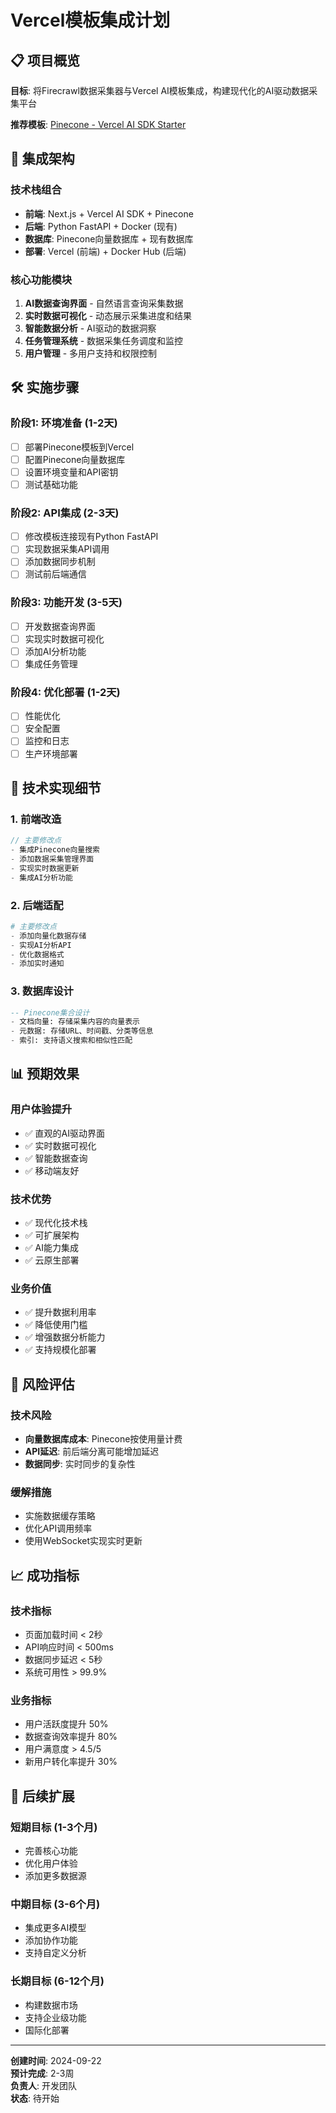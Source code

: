 # Vercel模板集成计划

## 📋 项目概览

**目标**: 将Firecrawl数据采集器与Vercel AI模板集成，构建现代化的AI驱动数据采集平台

**推荐模板**: [Pinecone - Vercel AI SDK Starter](https://vercel.com/templates)

## 🎯 集成架构

### 技术栈组合
- **前端**: Next.js + Vercel AI SDK + Pinecone
- **后端**: Python FastAPI + Docker (现有)
- **数据库**: Pinecone向量数据库 + 现有数据库
- **部署**: Vercel (前端) + Docker Hub (后端)

### 核心功能模块
1. **AI数据查询界面** - 自然语言查询采集数据
2. **实时数据可视化** - 动态展示采集进度和结果
3. **智能数据分析** - AI驱动的数据洞察
4. **任务管理系统** - 数据采集任务调度和监控
5. **用户管理** - 多用户支持和权限控制

## 🛠️ 实施步骤

### 阶段1: 环境准备 (1-2天)
- [ ] 部署Pinecone模板到Vercel
- [ ] 配置Pinecone向量数据库
- [ ] 设置环境变量和API密钥
- [ ] 测试基础功能

### 阶段2: API集成 (2-3天)
- [ ] 修改模板连接现有Python FastAPI
- [ ] 实现数据采集API调用
- [ ] 添加数据同步机制
- [ ] 测试前后端通信

### 阶段3: 功能开发 (3-5天)
- [ ] 开发数据查询界面
- [ ] 实现实时数据可视化
- [ ] 添加AI分析功能
- [ ] 集成任务管理

### 阶段4: 优化部署 (1-2天)
- [ ] 性能优化
- [ ] 安全配置
- [ ] 监控和日志
- [ ] 生产环境部署

## 🔧 技术实现细节

### 1. 前端改造
```typescript
// 主要修改点
- 集成Pinecone向量搜索
- 添加数据采集管理界面
- 实现实时数据更新
- 集成AI分析功能
```

### 2. 后端适配
```python
# 主要修改点
- 添加向量化数据存储
- 实现AI分析API
- 优化数据格式
- 添加实时通知
```

### 3. 数据库设计
```sql
-- Pinecone集合设计
- 文档向量: 存储采集内容的向量表示
- 元数据: 存储URL、时间戳、分类等信息
- 索引: 支持语义搜索和相似性匹配
```

## 📊 预期效果

### 用户体验提升
- ✅ 直观的AI驱动界面
- ✅ 实时数据可视化
- ✅ 智能数据查询
- ✅ 移动端友好

### 技术优势
- ✅ 现代化技术栈
- ✅ 可扩展架构
- ✅ AI能力集成
- ✅ 云原生部署

### 业务价值
- ✅ 提升数据利用率
- ✅ 降低使用门槛
- ✅ 增强数据分析能力
- ✅ 支持规模化部署

## 🚨 风险评估

### 技术风险
- **向量数据库成本**: Pinecone按使用量计费
- **API延迟**: 前后端分离可能增加延迟
- **数据同步**: 实时同步的复杂性

### 缓解措施
- 实施数据缓存策略
- 优化API调用频率
- 使用WebSocket实现实时更新

## 📈 成功指标

### 技术指标
- 页面加载时间 < 2秒
- API响应时间 < 500ms
- 数据同步延迟 < 5秒
- 系统可用性 > 99.9%

### 业务指标
- 用户活跃度提升 50%
- 数据查询效率提升 80%
- 用户满意度 > 4.5/5
- 新用户转化率提升 30%

## 🔄 后续扩展

### 短期目标 (1-3个月)
- 完善核心功能
- 优化用户体验
- 添加更多数据源

### 中期目标 (3-6个月)
- 集成更多AI模型
- 添加协作功能
- 支持自定义分析

### 长期目标 (6-12个月)
- 构建数据市场
- 支持企业级功能
- 国际化部署

---

**创建时间**: 2024-09-22  
**预计完成**: 2-3周  
**负责人**: 开发团队  
**状态**: 待开始

